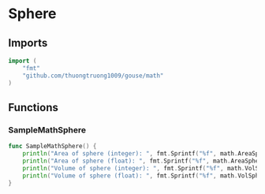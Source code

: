 # Sphere

## Imports

```go
import (
	"fmt"
	"github.com/thuongtruong1009/gouse/math"
)
```
## Functions


### SampleMathSphere

```go
func SampleMathSphere() {
	println("Area of sphere (integer): ", fmt.Sprintf("%f", math.AreaSphere(10)))
	println("Area of sphere (float): ", fmt.Sprintf("%f", math.AreaSphereF(10.0)))
	println("Volume of sphere (integer): ", fmt.Sprintf("%f", math.VolSphere(10)))
	println("Volume of sphere (float): ", fmt.Sprintf("%f", math.VolSphereF(10.0)))
}
```
